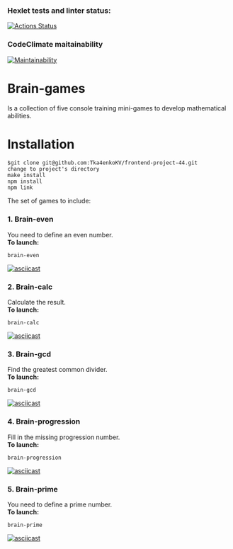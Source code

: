 ### Hexlet tests and linter status:
[![Actions Status](https://github.com/Tka4enkoKV/frontend-project-44/workflows/hexlet-check/badge.svg)](https://github.com/Tka4enkoKV/frontend-project-44/actions)

### CodeClimate maitainability
[![Maintainability](https://api.codeclimate.com/v1/badges/2cde5fd0ccb5f547afb6/maintainability)](https://codeclimate.com/github/Tka4enkoKV/frontend-project-44/maintainability)

# Brain-games
Is a collection of five console training mini-games to develop mathematical abilities.

# Installation

```
$git clone git@github.com:Tka4enkoKV/frontend-project-44.git
change to project's directory
make install
npm install
npm link
```


The set of games to include:

### 1. Brain-even
You need to define an even number.<br>
**To launch:**
```
brain-even
```
[![asciicast](https://asciinema.org/a/URSiRy9iMVYJRXqXOBw1gWiYU.svg)](https://asciinema.org/a/URSiRy9iMVYJRXqXOBw1gWiYU)

### 2. Brain-calc
Calculate the result.<br>
**To launch:**
```
brain-calc
```
[![asciicast](https://asciinema.org/a/txUB9oXaBtRqMBkQ2Vfrgh3oa.svg)](https://asciinema.org/a/txUB9oXaBtRqMBkQ2Vfrgh3oa)

### 3. Brain-gcd
Find the greatest common divider.<br>
**To launch:**
```
brain-gcd
```
[![asciicast](https://asciinema.org/a/Arg6jhznENbEGYxs2yTuTPnhl.svg)](https://asciinema.org/a/Arg6jhznENbEGYxs2yTuTPnhl)

### 4. Brain-progression
Fill in the missing progression number.<br>
**To launch:**
```
brain-progression
```
[![asciicast](https://asciinema.org/a/N2StBUVjd7idztl10R2T6vk6q.svg)](https://asciinema.org/a/N2StBUVjd7idztl10R2T6vk6q)

### 5. Brain-prime
You need to define a prime number.<br>
**To launch:**
```
brain-prime
```
[![asciicast](https://asciinema.org/a/TpIPfibBDHF41gCguUT5G8RCb.svg)](https://asciinema.org/a/TpIPfibBDHF41gCguUT5G8RCb)